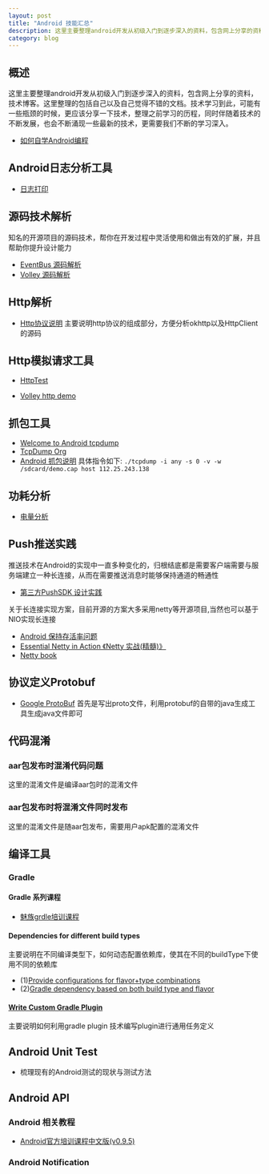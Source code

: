 ```yaml
---
layout: post
title: "Android 技能汇总"
description: 这里主要整理android开发从初级入门到逐步深入的资料，包含网上分享的资料，技术博客。这里整理的包括自己以及自己觉得不错的文档。技术学习到此，可能有一些瓶颈的时候，更应该分享一下技术，整理之前学习的历程，同时伴随着技术的不断发展，也会不断涌现一些最新的技术，更需要我们不断的学习深入。
category: blog
---
```



## 概述
这里主要整理android开发从初级入门到逐步深入的资料，包含网上分享的资料，技术博客。这里整理的包括自己以及自己觉得不错的文档。技术学习到此，可能有一些瓶颈的时候，更应该分享一下技术，整理之前学习的历程，同时伴随着技术的不断发展，也会不断涌现一些最新的技术，更需要我们不断的学习深入。

* [如何自学Android编程 ](http://stormzhang.com/android/2016/01/21/learn-android-byself/#rd?sukey=16298ae1a3e33631d8ff97a89eec05d671fc1dcc6cce14e4aaa88d5b3ea7159b69c06477975258e0a9c46d6dee424b4e)


## Android日志分析工具
* [日志打印](http://blog.csdn.net/hansel/article/details/38088583)

## 源码技术解析
知名的开源项目的源码技术，帮你在开发过程中灵活使用和做出有效的扩展，并且帮助你提升设计能力

* [EventBus 源码解析](http://a.codekk.com/detail/Android/Trinea/EventBus%20%E6%BA%90%E7%A0%81%E8%A7%A3%E6%9E%90)
* [Volley 源码解析](http://a.codekk.com/detail/Android/grumoon/Volley%20%E6%BA%90%E7%A0%81%E8%A7%A3%E6%9E%90)

## Http解析
* [Http协议说明](http://kb.cnblogs.com/page/130970/#whathttp)
   主要说明http协议的组成部分，方便分析okhttp以及HttpClient的源码

## Http模拟请求工具
* [HttpTest](http://www.atool.org/httptest.php)

* [Volley http demo](https://github.com/smanikandan14/Volley-demo)

## 抓包工具
* [Welcome to Android tcpdump](http://www.androidtcpdump.com/)
* [TcpDump Org](http://www.tcpdump.org/#latest-release)
* [Android 抓包说明](http://www.cnblogs.com/likwo/archive/2012/09/06/2673944.html)
   具体指令如下: ```./tcpdump -i any -s 0 -v -w /sdcard/demo.cap host 112.25.243.138```

## 功耗分析
* [电量分析](http://hukai.me/android-performance-battery/)

## Push推送实践
推送技术在Android的实现中一直多种变化的，归根结底都是需要客户端需要与服务端建立一种长连接，从而在需要推送消息时能够保持通道的畅通性

* [第三方PushSDK 设计实践](../push/push_design_thirdparty_doc.md)

关于长连接实现方案，目前开源的方案大多采用netty等开源项目,当然也可以基于NIO实现长连接

* [Android 保持存活率问题](http://www.oschina.net/news/72685/android-process)
* [Essential Netty in Action 《Netty 实战(精髓)》 ](http://www.kancloud.cn/kancloud/essential-netty-in-action/52636)
* [Netty book](https://www.gitbook.com/book/waylau/netty-4-user-guide/details)

## 协议定义Protobuf
* [Google ProtoBuf](https://developers.google.com/protocol-buffers/docs/javatutorial#compiling-your-protocol-buffers)
首先是写出proto文件，利用protobuf的自带的java生成工具生成java文件即可

## 代码混淆
### aar包发布时混淆代码问题
这里的混淆文件是编译aar包时的混淆文件

### aar包发布时将混淆文件同时发布
这里的混淆文件是随aar包发布，需要用户apk配置的混淆文件


## 编译工具
### Gradle
#### Gradle 系列课程
* [魅族grdle培训课程](http://www.slideshare.net/JweenLau/)

#### Dependencies for different build types
主要说明在不同编译类型下，如何动态配置依赖库，使其在不同的buildType下使用不同的依赖库
* (1)[Provide configurations for flavor+type combinations](https://code.google.com/p/android/issues/detail?id=162285)
* (2)[Gradle dependency based on both build type and flavor](http://stackoverflow.com/questions/28137853/gradle-dependency-based-on-both-build-type-and-flavor)

#### [Write Custom Gradle Plugin](./2016-05-14-write-custom-gradle-plugin.md)
主要说明如何利用gradle plugin 技术编写plugin进行通用任务定义


## Android Unit Test
* 梳理现有的Android测试的现状与测试方法

## Android API

### Android 相关教程

* [Android官方培训课程中文版(v0.9.5)](http://hukai.me/android-training-course-in-chinese/index.html)

### Android Notification
